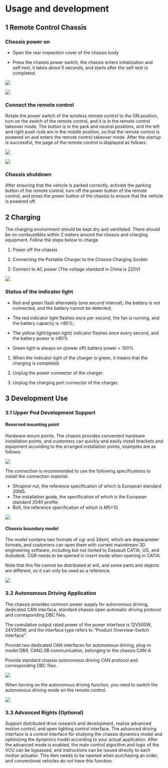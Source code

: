 # Usage and development

## 1 Remote Control Chassis

### Chassis power on

- Open the rear inspection cover of the chassis body

- Press the chassis power switch, the chassis enters initialization and self-test, it takes about 5 seconds, and starts after the self-test is completed.

![](https://tcs.teambition.net/storage/312s3b84b8fadbee58fbd4690b68104327b1?Signature=eyJhbGciOiJIUzI1NiIsInR5cCI6IkpXVCJ9.eyJBcHBJRCI6IjU5Mzc3MGZmODM5NjMyMDAyZTAzNThmMSIsIl9hcHBJZCI6IjU5Mzc3MGZmODM5NjMyMDAyZTAzNThmMSIsIl9vcmdhbml6YXRpb25JZCI6IiIsImV4cCI6MTY4MjU4OTE4MiwiaWF0IjoxNjgxOTg0MzgyLCJyZXNvdXJjZSI6Ii9zdG9yYWdlLzMxMnMzYjg0YjhmYWRiZWU1OGZiZDQ2OTBiNjgxMDQzMjdiMSJ9.q-B2d7Qe9wwx9dTIp2nnh5xODRLRMawiWB1Du4M0Guw&download=image.png "")

![](https://tcs.teambition.net/storage/312s08144fb122e4bbb98b868284601ef5e0?Signature=eyJhbGciOiJIUzI1NiIsInR5cCI6IkpXVCJ9.eyJBcHBJRCI6IjU5Mzc3MGZmODM5NjMyMDAyZTAzNThmMSIsIl9hcHBJZCI6IjU5Mzc3MGZmODM5NjMyMDAyZTAzNThmMSIsIl9vcmdhbml6YXRpb25JZCI6IiIsImV4cCI6MTY4MjU4OTE4MiwiaWF0IjoxNjgxOTg0MzgyLCJyZXNvdXJjZSI6Ii9zdG9yYWdlLzMxMnMwODE0NGZiMTIyZTRiYmI5OGI4NjgyODQ2MDFlZjVlMCJ9.Gxoh2lVPYRZf2ue-WwypzGa96qGtLj4I3npUJQRF6RI&download=%E5%B1%8F%E5%B9%95%E6%88%AA%E5%9B%BE%202023-04-13%20203137.png "")

### Connect the remote control

Rotate the power switch of the wireless remote control to the ON position, turn on the switch of the remote control, and it is in the remote control takeover mode. The button is in the park and neutral positions, and the left and right push rods are in the middle position, so that the remote control is powered on and enters the remote control takeover mode. After the startup is successful, the page of the remote control is displayed as follows:

![](https://tcs.teambition.net/storage/312s1d92e26a380eec9daf70d100681822a6?Signature=eyJhbGciOiJIUzI1NiIsInR5cCI6IkpXVCJ9.eyJBcHBJRCI6IjU5Mzc3MGZmODM5NjMyMDAyZTAzNThmMSIsIl9hcHBJZCI6IjU5Mzc3MGZmODM5NjMyMDAyZTAzNThmMSIsIl9vcmdhbml6YXRpb25JZCI6IiIsImV4cCI6MTY4MjU4OTE4MiwiaWF0IjoxNjgxOTg0MzgyLCJyZXNvdXJjZSI6Ii9zdG9yYWdlLzMxMnMxZDkyZTI2YTM4MGVlYzlkYWY3MGQxMDA2ODE4MjJhNiJ9.eeu-94Ab36CPedxUPZRlxxHAh_EJDsc6GUSt_BClux4&download=image.png "")

![](https://tcs.teambition.net/storage/312s6ffdf7d756a728507020ecedfbc51900?Signature=eyJhbGciOiJIUzI1NiIsInR5cCI6IkpXVCJ9.eyJBcHBJRCI6IjU5Mzc3MGZmODM5NjMyMDAyZTAzNThmMSIsIl9hcHBJZCI6IjU5Mzc3MGZmODM5NjMyMDAyZTAzNThmMSIsIl9vcmdhbml6YXRpb25JZCI6IiIsImV4cCI6MTY4MjU4OTE4MiwiaWF0IjoxNjgxOTg0MzgyLCJyZXNvdXJjZSI6Ii9zdG9yYWdlLzMxMnM2ZmZkZjdkNzU2YTcyODUwNzAyMGVjZWRmYmM1MTkwMCJ9.8-6xT7HQDG-_1Wo3MhKkqsk4Ew61IVOkgZ32CQJJhp4&download=%E5%B1%8F%E5%B9%95%E6%88%AA%E5%9B%BE%202023-04-13%20203424.png "")

### Chassis shutdown

After ensuring that the vehicle is parked correctly, activate the parking button of the remote control, turn off the power button of the remote control, and press the power button of the chassis to ensure that the vehicle is powered off.

## 2 Charging

The charging environment should be kept dry and ventilated. There should be no combustibles within 2 meters around the chassis and charging equipment. Follow the steps below to charge

1. Power off the chassis

2. Connecting the Portable Charger to the Chassis Charging Socket.

3. Connect to AC power (The voltage standard in China is 220V)

![](https://tcs.teambition.net/storage/312s0aee6d0dde661aa212c0f4a1e64752c5?Signature=eyJhbGciOiJIUzI1NiIsInR5cCI6IkpXVCJ9.eyJBcHBJRCI6IjU5Mzc3MGZmODM5NjMyMDAyZTAzNThmMSIsIl9hcHBJZCI6IjU5Mzc3MGZmODM5NjMyMDAyZTAzNThmMSIsIl9vcmdhbml6YXRpb25JZCI6IiIsImV4cCI6MTY4MjU4OTE4MiwiaWF0IjoxNjgxOTg0MzgyLCJyZXNvdXJjZSI6Ii9zdG9yYWdlLzMxMnMwYWVlNmQwZGRlNjYxYWEyMTJjMGY0YTFlNjQ3NTJjNSJ9.FbWaYCGPck4xw6NmbixbmJwm1bBDM36KbFNsvRnqrcs&download=image.png "")

### Status of the indicator light

- Red and green flash alternately (one second interval), the battery is not connected, and the battery cannot be detected;

- The red indicator light flashes once per second, the fan is running, and the battery capacity is <80%;

- The yellow light/(green light) indicator flashes once every second, and the battery power is ≥80%

- Green light is always on (power off) battery power = 100%

1. When the indicator light of the charger is green, it means that the charging is completed.

2. Unplug the power connector of the charger.

3. Unplug the charging port connector of the charger.

## 3 Development Use

### 3.1 Upper Pod Development Support

#### Reserved mounting point

Hardware mount points. The chassis provides convenient hardware installation points, and customers can quickly and easily install brackets and equipment according to the arranged installation points, examples are as follows:

![](https://tcs.teambition.net/storage/312s915bf05e5fc96c66f0ad8f72b4d9d9e1?Signature=eyJhbGciOiJIUzI1NiIsInR5cCI6IkpXVCJ9.eyJBcHBJRCI6IjU5Mzc3MGZmODM5NjMyMDAyZTAzNThmMSIsIl9hcHBJZCI6IjU5Mzc3MGZmODM5NjMyMDAyZTAzNThmMSIsIl9vcmdhbml6YXRpb25JZCI6IiIsImV4cCI6MTY4MjU4OTE4MiwiaWF0IjoxNjgxOTg0MzgyLCJyZXNvdXJjZSI6Ii9zdG9yYWdlLzMxMnM5MTViZjA1ZTVmYzk2YzY2ZjBhZDhmNzJiNGQ5ZDllMSJ9.BSoQ2Hwui0zlsVPM3VcA-DbEzbY5QY_BONkrKO-_JD0&download=image.png "")

The connection is recommended to use the following specifications to install the connection material:

- Shrapnel nut, the reference specification of which is European standard 20M5.
- The installation guide, the specification of which is the European standard 2040 profile.
- Bolt, the reference specification of which is M5×10.

![](https://tcs.teambition.net/storage/312sb5ea530416027d84cd624ee4791b0d93?Signature=eyJhbGciOiJIUzI1NiIsInR5cCI6IkpXVCJ9.eyJBcHBJRCI6IjU5Mzc3MGZmODM5NjMyMDAyZTAzNThmMSIsIl9hcHBJZCI6IjU5Mzc3MGZmODM5NjMyMDAyZTAzNThmMSIsIl9vcmdhbml6YXRpb25JZCI6IiIsImV4cCI6MTY4MjU4OTE4MiwiaWF0IjoxNjgxOTg0MzgyLCJyZXNvdXJjZSI6Ii9zdG9yYWdlLzMxMnNiNWVhNTMwNDE2MDI3ZDg0Y2Q2MjRlZTQ3OTFiMGQ5MyJ9.rxfv8PvzrzWfIw6rO3c4quYZsbWMN1Mb39ikZSFFXBk&download=image.png "")

#### Chassis boundary model

The model contains two formats of cgr and 3dxml, which are deparameter formats, and customers can open them with current mainstream 3D engineering software, including but not limited to Dassault CATIA, UG, and Autodesk. CGR needs to be opened in insert mode when opening in CATIA.

Note that this file cannot be distributed at will, and some parts and objects are different, so it can only be used as a reference.

![](https://tcs.teambition.net/storage/312s51d154b82ad02d62c64d9e92a1c4c5ca?Signature=eyJhbGciOiJIUzI1NiIsInR5cCI6IkpXVCJ9.eyJBcHBJRCI6IjU5Mzc3MGZmODM5NjMyMDAyZTAzNThmMSIsIl9hcHBJZCI6IjU5Mzc3MGZmODM5NjMyMDAyZTAzNThmMSIsIl9vcmdhbml6YXRpb25JZCI6IiIsImV4cCI6MTY4MjU4OTE4MiwiaWF0IjoxNjgxOTg0MzgyLCJyZXNvdXJjZSI6Ii9zdG9yYWdlLzMxMnM1MWQxNTRiODJhZDAyZDYyYzY0ZDllOTJhMWM0YzVjYSJ9.bgcGPPTRtlLgHmYtixit6dkX6RecYJGuisosTA3P1N8&download=image.png "")

### 3.2 Autonomous Driving Application

The chassis provides common power supply for autonomous driving, dedicated CAN interface, standard chassis open automatic driving protocol and corresponding DBC files.

The cumulative output rated power of the power interface is 12V500W, 24V300W, and the interface type refers to "Product Overview-Switch Interface".

Provide two dedicated CAN interfaces for autonomous driving, plug-in model DB9, CAN2.0B communication, belonging to the chassis CAN-A

Provide standard chassis autonomous driving CAN protocol and corresponding DBC files.

![](https://tcs.teambition.net/storage/312s50c3ac4dfde6ee39d93386d946d334d0?Signature=eyJhbGciOiJIUzI1NiIsInR5cCI6IkpXVCJ9.eyJBcHBJRCI6IjU5Mzc3MGZmODM5NjMyMDAyZTAzNThmMSIsIl9hcHBJZCI6IjU5Mzc3MGZmODM5NjMyMDAyZTAzNThmMSIsIl9vcmdhbml6YXRpb25JZCI6IiIsImV4cCI6MTY4MjU4OTE4MiwiaWF0IjoxNjgxOTg0MzgyLCJyZXNvdXJjZSI6Ii9zdG9yYWdlLzMxMnM1MGMzYWM0ZGZkZTZlZTM5ZDkzMzg2ZDk0NmQzMzRkMCJ9.nhPSUqKPMcDQB2dMcaFGGoFyBEYRE5nn7lQ1TaVzKv4&download=image.png "")

When turning on the autonomous driving function, you need to switch the autonomous driving mode on the remote control.

![](https://tcs.teambition.net/storage/312scf046504aa8ce3f67d91ce9c89282814?Signature=eyJhbGciOiJIUzI1NiIsInR5cCI6IkpXVCJ9.eyJBcHBJRCI6IjU5Mzc3MGZmODM5NjMyMDAyZTAzNThmMSIsIl9hcHBJZCI6IjU5Mzc3MGZmODM5NjMyMDAyZTAzNThmMSIsIl9vcmdhbml6YXRpb25JZCI6IiIsImV4cCI6MTY4MjU4OTE4MiwiaWF0IjoxNjgxOTg0MzgyLCJyZXNvdXJjZSI6Ii9zdG9yYWdlLzMxMnNjZjA0NjUwNGFhOGNlM2Y2N2Q5MWNlOWM4OTI4MjgxNCJ9.LSducdAedaBWUDqHFHDB6qQ7rbLbZBLHSpsGrFcS9Mg&download=image.png "")

### 3.3 Advanced Rights (Optional)

Support distributed drive research and development, realize advanced motion control, and open lighting control interface. The advanced driving interface is a control interface for studying the chassis dynamics model and optimizing the dynamics model according to your actual application. After the advanced mode is enabled, the main control algorithm and logic of the VCU can be bypassed, and instructions can be issued directly to each motion actuator. This item needs to be opened when purchasing an order, and conventional vehicles do not have this function.